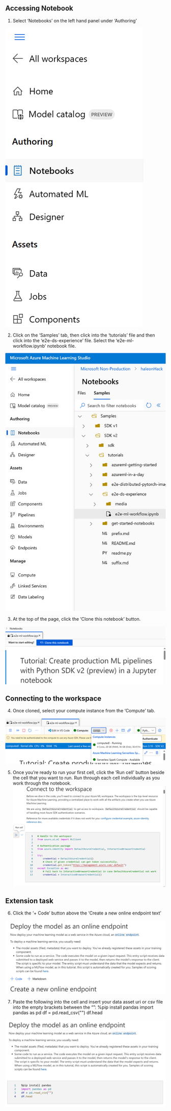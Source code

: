 ## Accessing Notebook
1. Select ‘Notebooks’ on the left hand panel under ‘Authoring’

![image](https://raw.githubusercontent.com/mgladwell/AzureMLBeginnersHack/main/image_folder/1_Notebooks.png)

2. Click on the ‘Samples’ tab, then click into the ‘tutorials’ file and then click into the ‘e2e-ds-experience’ file. Select the ‘e2e-ml-workflow.ipynb’ notebook file.

![image](https://raw.githubusercontent.com/mgladwell/AzureMLBeginnersHack/main/image_folder/2_Samples.png)

3. At the top of the page, click the ‘Clone this notebook’ button.

![image](https://raw.githubusercontent.com/mgladwell/AzureMLBeginnersHack/main/image_folder/3_CloneNotebook.png)

## Connecting to the workspace
4. Once cloned, select your compute instance from the ‘Compute’ tab.

![image](https://raw.githubusercontent.com/mgladwell/AzureMLBeginnersHack/main/image_folder/4_Compute.png)

5. Once you’re ready to run your first cell, click the ‘Run cell’ button beside the cell that you want to run.
Run through each cell individually as you work through the notebook.
![image](https://raw.githubusercontent.com/mgladwell/AzureMLBeginnersHack/main/image_folder/5_RunCell.png)

## Extension task 
6. Click the ‘+ Code’ button above the ‘Create a new online endpoint text’

![image](https://raw.githubusercontent.com/mgladwell/AzureMLBeginnersHack/main/image_folder/6_Deploy.png)

7. Paste the following into the cell and insert your data asset uri or csv file into the empty brackets between the “”:
%pip install pandas
import pandas as pd
df = pd.read_csv("")
df.head

![image](https://raw.githubusercontent.com/mgladwell/AzureMLBeginnersHack/main/image_folder/7_Install.png)
